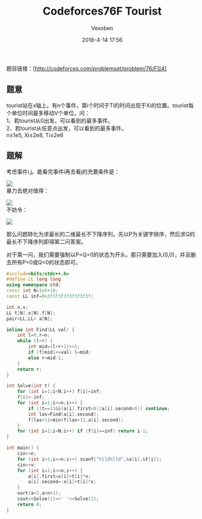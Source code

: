 ﻿---
layout: post
title: Codeforces76F Tourist
date: 2018-4-14 17:56
categories: training
tags: DP 二分
img: https://vexoben.github.io/oi-blog/assets/images/Blog/2018-4-14-Codeforces76F-Tourist.JPG
author: Vexoben
---

题目链接：[http://codeforces.com/problemset/problem/76/F][4]

## **题意**  
tourist站在x轴上。有n个事件，第i个时间于Ti的时间出现于Xi的位置。tourist每个单位时间最多移动V个单位，问：  
1、若tourist从0出发，可以看到的最多事件。  
2、若tourist从任意点出发，可以看到的最多事件。  
n≤1e5, Xi≤2e8, Ti≤2e6  

## **题解**

考虑事件i,j。能看完事件i再去看j的充要条件是：

![][1]  
暴力去绝对值得：  

![][2]  
不妨令：

![][3]

那么问题转化为求最长的二维最长不下降序列。先以P为关键字排序，然后求Q的最长不下降序列即得第二问答案。

对于第一问，我们需要强制以P=Q=0的状态为开头。那只需要加入(0,0)，并且删去所有P<0或Q<0的状态即可。  
```cpp
#include<bits/stdc++.h>
#define LL long long
using namespace std;
const int N=1e5+10;
const LL inf=0x3f3f3f3f3f3f3f3f;

int n,v;
LL t[N],x[N],f[N];
pair<LL,LL> a[N];

inline int Find(LL val) {
	int l=0,r=n;
	while (l<r) {
		int mid=(l+r+1)>>1;
		if (f[mid]<=val) l=mid;
		else r=mid-1;
	}
	return r;
}

int Solve(int t) {
	for (int i=1;i<N;i++) f[i]=inf;
	f[0]=-inf;
	for (int i=1;i<=n;i++) {
		if ((t==1)&&(a[i].first<0||a[i].second<0)) continue;
		int las=Find(a[i].second);
		f[las+1]=min(f[las+1],a[i].second);
	}
	for (int i=1;i<N;i++) if (f[i]==inf) return i-1;
}

int main() {
	cin>>n;
	for (int i=1;i<=n;i++) scanf("%lld%lld",&x[i],&t[i]);
	cin>>v;
	for (int i=1;i<=n;i++) {
		a[i].first=x[i]+t[i]*v;
		a[i].second=-x[i]+t[i]*v;
	}
	sort(a+1,a+n+1);
	cout<<Solve(1)<<' '<<Solve(2);
	return 0;
}
```


  [1]: https://vexoben.github.io/oi-blog/assets/images/Blog/2018-4-14-Codeforces76F-Tourist%282%29.JPG
  [2]: https://vexoben.github.io/oi-blog/assets/images/Blog/2018-4-14-Codeforces76F-Tourist%283%29.JPG
  [3]: https://vexoben.github.io/oi-blog/assets/images/Blog/2018-4-14-Codeforces76F-Tourist%284%29.JPG
  [4]: http://codeforces.com/problemset/problem/76/F